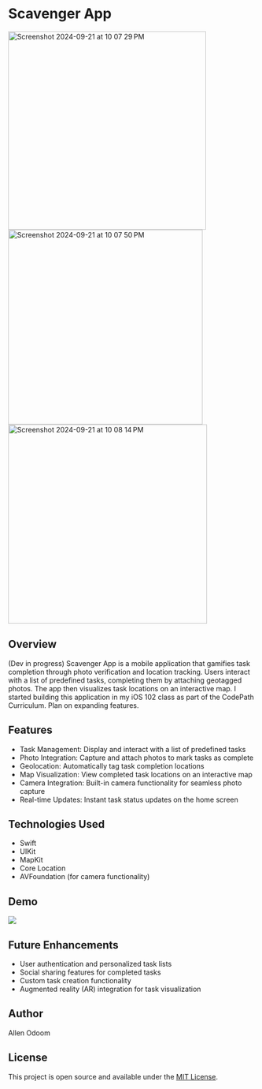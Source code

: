 # Scavenger App

<img width="402" alt="Screenshot 2024-09-21 at 10 07 29 PM" src="https://github.com/user-attachments/assets/7bdcca33-70b1-475d-b665-1e41cd123d01"> <img width="395" alt="Screenshot 2024-09-21 at 10 07 50 PM" src="https://github.com/user-attachments/assets/363ad180-d769-40f9-95bc-d9370f821a13"> <img width="404" alt="Screenshot 2024-09-21 at 10 08 14 PM" src="https://github.com/user-attachments/assets/235331dc-eb7e-4dcc-a7f9-40b6576b90c9">



## Overview
(Dev in progress)
Scavenger App is a mobile application that gamifies task completion through photo verification and location tracking. Users interact with a list of predefined tasks, completing them by attaching geotagged photos. The app then visualizes task locations on an interactive map. I started building this application in my iOS 102 class as part of the CodePath Curriculum. Plan on expanding features.

## Features
- Task Management: Display and interact with a list of predefined tasks
- Photo Integration: Capture and attach photos to mark tasks as complete
- Geolocation: Automatically tag task completion locations
- Map Visualization: View completed task locations on an interactive map
- Camera Integration: Built-in camera functionality for seamless photo capture
- Real-time Updates: Instant task status updates on the home screen

## Technologies Used
- Swift
- UIKit
- MapKit
- Core Location
- AVFoundation (for camera functionality)

## Demo
<div>
    <a href="https://www.loom.com/share/6c5cab6ed924464f8966afb1c570c3b2">
    </a>
    <a href="https://www.loom.com/share/6c5cab6ed924464f8966afb1c570c3b2">
      <img style="max-width:300px;" src="https://cdn.loom.com/sessions/thumbnails/6c5cab6ed924464f8966afb1c570c3b2-with-play.gif">
    </a>
</div>

## Future Enhancements
- User authentication and personalized task lists
- Social sharing features for completed tasks
- Custom task creation functionality
- Augmented reality (AR) integration for task visualization

## Author
Allen Odoom

## License
This project is open source and available under the [MIT License](LICENSE).
